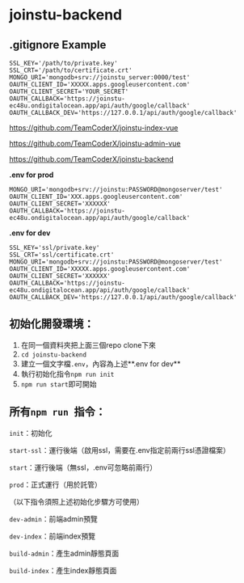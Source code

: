 # joinstu-backend
## .gitignore Example
``` .gitignore
SSL_KEY='/path/to/private.key'
SSL_CRT='/path/to/certificate.crt'
MONGO_URI='mongodb+srv://joinstu_server:0000/test'
OAUTH_CLIENT_ID='XXXXX.apps.googleusercontent.com'
OAUTH_CLIENT_SECRET='YOUR_SECRET'
OAUTH_CALLBACK='https://joinstu-ec48u.ondigitalocean.app/api/auth/google/callback'
OAUTH_CALLBACK_DEV='https://127.0.0.1/api/auth/google/callback'
```
https://github.com/TeamCoderX/joinstu-index-vue

https://github.com/TeamCoderX/joinstu-admin-vue

https://github.com/TeamCoderX/joinstu-backend

**.env for prod**
```
MONGO_URI='mongodb+srv://joinstu:PASSWORD@mongoserver/test'
OAUTH_CLIENT_ID='XXX.apps.googleusercontent.com'
OAUTH_CLIENT_SECRET='XXXXXX'
OAUTH_CALLBACK='https://joinstu-ec48u.ondigitalocean.app/api/auth/google/callback'
```
**.env for dev**
```
SSL_KEY='ssl/private.key'
SSL_CRT='ssl/certificate.crt'
MONGO_URI='mongodb+srv://joinstu:PASSWORD@mongoserver/test'
OAUTH_CLIENT_ID='XXXXX.apps.googleusercontent.com'
OAUTH_CLIENT_SECRET='XXXXXX'
OAUTH_CALLBACK='https://joinstu-ec48u.ondigitalocean.app/api/auth/google/callback'
OAUTH_CALLBACK_DEV='https://127.0.0.1/api/auth/google/callback'
```

## 初始化開發環境：
1. 在同一個資料夾把上面三個repo clone下來
2. `cd joinstu-backend`
3. 建立一個文字檔`.env`，內容為上述**.env for dev**
4. 執行初始化指令`npm run init`
5. `npm run start`即可開始

## 所有`npm run `指令：
`init`：初始化

`start-ssl`：運行後端（啟用ssl，需要在.env指定前兩行ssl憑證檔案）

`start`：運行後端（無ssl，.env可忽略前兩行）

`prod`：正式運行（用於託管）

（以下指令須照上述初始化步驟方可使用）

`dev-admin`：前端admin預覽

`dev-index`：前端index預覽

`build-admin`：產生admin靜態頁面

`build-index`：產生index靜態頁面
